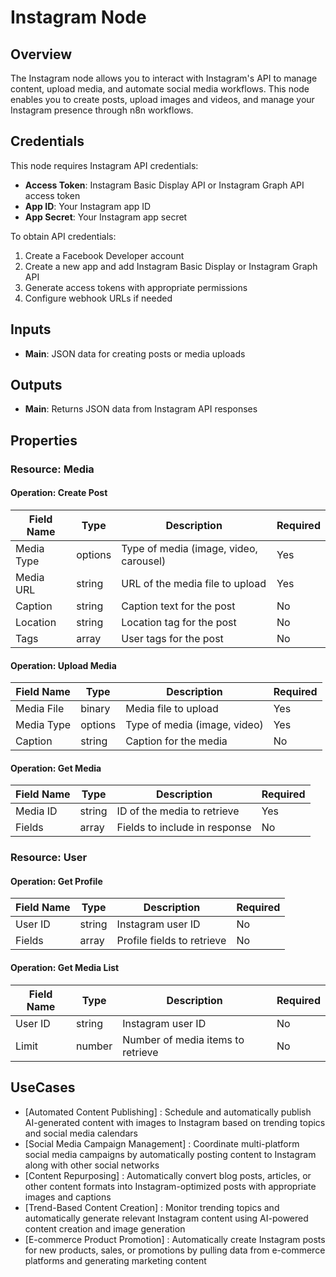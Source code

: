# Instagram Node

## Overview

The Instagram node allows you to interact with Instagram's API to manage content, upload media, and automate social media workflows. This node enables you to create posts, upload images and videos, and manage your Instagram presence through n8n workflows.

## Credentials

This node requires Instagram API credentials:
- **Access Token**: Instagram Basic Display API or Instagram Graph API access token
- **App ID**: Your Instagram app ID
- **App Secret**: Your Instagram app secret

To obtain API credentials:
1. Create a Facebook Developer account
2. Create a new app and add Instagram Basic Display or Instagram Graph API
3. Generate access tokens with appropriate permissions
4. Configure webhook URLs if needed

## Inputs

- **Main**: JSON data for creating posts or media uploads

## Outputs

- **Main**: Returns JSON data from Instagram API responses

## Properties

### Resource: Media

#### Operation: Create Post
| Field Name | Type | Description | Required |
|---|---|---|---|
| Media Type | options | Type of media (image, video, carousel) | Yes |
| Media URL | string | URL of the media file to upload | Yes |
| Caption | string | Caption text for the post | No |
| Location | string | Location tag for the post | No |
| Tags | array | User tags for the post | No |

#### Operation: Upload Media
| Field Name | Type | Description | Required |
|---|---|---|---|
| Media File | binary | Media file to upload | Yes |
| Media Type | options | Type of media (image, video) | Yes |
| Caption | string | Caption for the media | No |

#### Operation: Get Media
| Field Name | Type | Description | Required |
|---|---|---|---|
| Media ID | string | ID of the media to retrieve | Yes |
| Fields | array | Fields to include in response | No |

### Resource: User

#### Operation: Get Profile
| Field Name | Type | Description | Required |
|---|---|---|---|
| User ID | string | Instagram user ID | No |
| Fields | array | Profile fields to retrieve | No |

#### Operation: Get Media List
| Field Name | Type | Description | Required |
|---|---|---|---|
| User ID | string | Instagram user ID | No |
| Limit | number | Number of media items to retrieve | No |

## UseCases

- [Automated Content Publishing] : Schedule and automatically publish AI-generated content with images to Instagram based on trending topics and social media calendars
- [Social Media Campaign Management] : Coordinate multi-platform social media campaigns by automatically posting content to Instagram along with other social networks
- [Content Repurposing] : Automatically convert blog posts, articles, or other content formats into Instagram-optimized posts with appropriate images and captions
- [Trend-Based Content Creation] : Monitor trending topics and automatically generate relevant Instagram content using AI-powered content creation and image generation
- [E-commerce Product Promotion] : Automatically create Instagram posts for new products, sales, or promotions by pulling data from e-commerce platforms and generating marketing content 